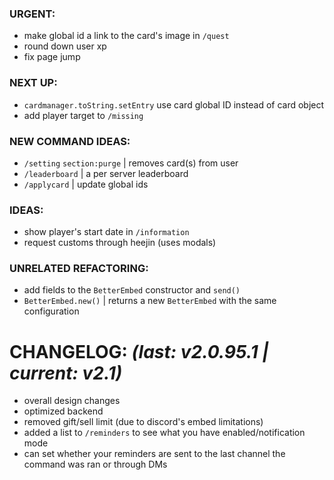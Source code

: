 ### **URGENT:**
 - make global id a link to the card's image in `/quest`
 - round down user xp
 - fix page jump

### **NEXT UP:**
 - `cardmanager.toString.setEntry` use card global ID instead of card object
 - add player target to `/missing`

### **NEW COMMAND IDEAS:**
 - `/setting` `section:purge` | removes card(s) from user
 - `/leaderboard` | a per server leaderboard
 - `/applycard` | update global ids

### **IDEAS:**
 - show player's start date in `/information`
 - request customs through heejin (uses modals)

### **UNRELATED REFACTORING:**
 - add fields to the `BetterEmbed` constructor and `send()`
 - `BetterEmbed.new()` | returns a new `BetterEmbed` with the same configuration

<!-- - - - - - - - - - - -->
# **CHANGELOG:** *(last: v2.0.95.1 | current: v2.1)*
 - overall design changes
 - optimized backend
 - removed gift/sell limit (due to discord's embed limitations)
 - added a list to `/reminders` to see what you have enabled/notification mode
 - can set whether your reminders are sent to the last channel the command was ran or through DMs